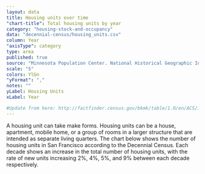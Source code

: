 ```yaml
---
layout: data
title: Housing units over time
"chart-title": Total housing units by year
category: "housing-stock-and-occupancy"
data: "decennial-census/housing_units.csv"
column: Year
"axisType": category
type: area
published: true
source: "Minnesota Population Center. National Historical Geographic Information System: Version 2.0. Minneapolis, MN: University of Minnesota 2011."
scale: "5"
colors: YlGn
"yFormat": ","
notes: ""
yLabel: Housing Units
xLabel: Year

#Update from here: http://factfinder.census.gov/bkmk/table/1.0/en/ACS/14_1YR/B25002/0500000US06075
---
```


A housing unit can take make forms.  Housing units can be a house, apartment, mobile home, or a group of rooms in a larger structure that are intended as separate living quarters.  The chart below shows the number of housing units in San Francisco according to the Decennial Census. Each decade shows an increase in the total number of housing units, with the rate of new units increasing 2%, 4%, 5%, and 9% between each decade respectively.

